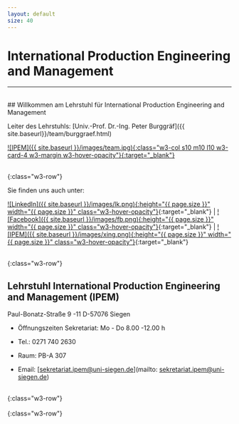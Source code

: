 ```yaml
---
layout: default
size: 40
---
```



# International Production Engineering and Management

---

<br>
## Willkommen am Lehrstuhl für International Production Engineering and Management

<br>

Leiter des Lehrstuhls: [Univ.-Prof. Dr.-Ing. Peter Burggräf]({{ site.baseurl}}/team/burggraef.html)
<br>


[![IPEM]({{ site.baseurl }}/images/team.jpg){:class="w3-col s10 m10 l10 w3-card-4 w3-margin w3-hover-opacity"}{:target="_blank"}]({{site.baseurl}}/about)

<br>
{:class="w3-row"}
<br>

Sie finden uns auch unter:
<br>

[![LinkedIn]({{ site.baseurl }}/images/lk.png){:height="{{ page.size }}" width="{{ page.size }}" class="w3-hover-opacity"}](https://jm.linkedin.com/company/international-production-engineering-and-management-ipem-der-universit%C3%A4t-siegen?trk=similar-pages_result-card_full-click){:target="_blank"} | [![Facebook]({{ site.baseurl }}/images/fb.png){:height="{{ page.size }}" width="{{ page.size }}" class="w3-hover-opacity"}](https://de-de.facebook.com/unisiegen.ipem/){:target="_blank"} | [![IPEM]({{ site.baseurl }}/images/xing.png){:height="{{ page.size }}" width="{{ page.size }}" class="w3-hover-opacity"}](https://www.xing.com/companies/lehrstuhlf%C3%BCrinternationalproductionengineeringandmanagement){:target="_blank"}

<!-- Below a template for autosize images with: {:class="w3-col s1 m1 l1 w3-card-4 w3-margin w3-hover-opacity"}

[![IPEM]({{ site.baseurl }}/images/xing.png){:class="w3-col s1 m1 l1 w3-card-4 w3-margin w3-hover-opacity"}](https://www.xing.com/companies/lehrstuhlf%C3%BCrinternationalproductionengineeringandmanagement){:target="_blank"}
-->

<br>
{:class="w3-row"}
<br>

## Lehrstuhl International Production Engineering and Management (IPEM)
Paul-Bonatz-Straße 9 -11
D-57076 Siegen

- Öffnungszeiten Sekretariat: Mo - Do 8.00 -12.00 h

- Tel.: 0271 740 2630

- Raum: PB-A 307 

- Email: [sekretariat.ipem@uni-siegen.de](mailto: sekretariat.ipem@uni-siegen.de) 

<br>
{:class="w3-row"}
<br>

<!--

# Andere Lehrstühle des Instituts für Produktionstechnik

[![FAMS]({{ site.baseurl }}/images/fams neu.jpg){:class="w3-col s6 m3 l2 w3-card-4 w3-margin w3-hover-opacity"}](https://fams.mb.uni-siegen.de/){:target="_blank"}

[![Ergonomie]({{ site.baseurl }}/images/Ergonomie neu.jpg){:class="w3-col s6 m3 l2 w3-margin w3-card-4 w3-hover-opacity"}](http://www.mb.uni-siegen.de/ergonomie/?lang=de){:target="_blank"}

[![IPEM]({{ site.baseurl }}/images/IPEM neu.jpg){:class="w3-col s6 m3 l2 w3-card-4 w3-margin w3-hover-opacity"}](http://www.mb.uni-siegen.de/ist1/?lang=de){:target="_blank"}

[![Logistik]({{ site.baseurl }}/images/Logistik neu.jpg){:class="w3-col s6 m3 l2 w3-card-4 w3-margin w3-hover-opacity"}](http://www.mb.uni-siegen.de/logistik/?lang=de){:target="_blank"}

-->

<br>
{:class="w3-row"}
<br>

